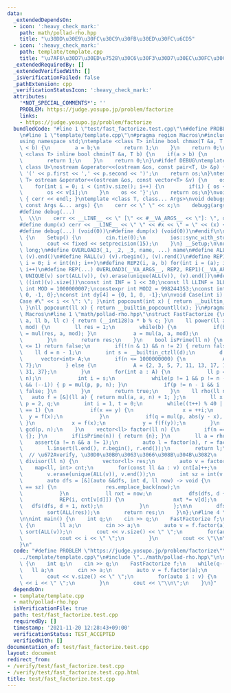 ```yaml
---
data:
  _extendedDependsOn:
  - icon: ':heavy_check_mark:'
    path: math/pollad-rho.hpp
    title: "\u30DD\u30E9\u30FC\u30C9\u30FB\u30ED\u30FC\u6CD5"
  - icon: ':heavy_check_mark:'
    path: template/template.cpp
    title: "\u7AF6\u30D7\u30ED\u7528\u30C6\u30F3\u30D7\u30EC\u30FC\u30C8"
  _extendedRequiredBy: []
  _extendedVerifiedWith: []
  _isVerificationFailed: false
  _pathExtension: cpp
  _verificationStatusIcon: ':heavy_check_mark:'
  attributes:
    '*NOT_SPECIAL_COMMENTS*': ''
    PROBLEM: https://judge.yosupo.jp/problem/factorize
    links:
    - https://judge.yosupo.jp/problem/factorize
  bundledCode: "#line 1 \"test/fast_factorize.test.cpp\"\n#define PROBLEM \"https://judge.yosupo.jp/problem/factorize\"\
    \n#line 1 \"template/template.cpp\"\n#pragma region Macros\n#include <bits/stdc++.h>\n\
    using namespace std;\ntemplate <class T> inline bool chmax(T &a, T b) {\n    if(a\
    \ < b) {\n        a = b;\n        return 1;\n    }\n    return 0;\n}\ntemplate\
    \ <class T> inline bool chmin(T &a, T b) {\n    if(a > b) {\n        a = b;\n\
    \        return 1;\n    }\n    return 0;\n}\n#ifdef DEBUG\ntemplate <class T,\
    \ class U>\nostream &operator<<(ostream &os, const pair<T, U> &p) {\n    os <<\
    \ '(' << p.first << ',' << p.second << ')';\n    return os;\n}\ntemplate <class\
    \ T> ostream &operator<<(ostream &os, const vector<T> &v) {\n    os << '{';\n\
    \    for(int i = 0; i < (int)v.size(); i++) {\n        if(i) { os << ','; }\n\
    \        os << v[i];\n    }\n    os << '}';\n    return os;\n}\nvoid debugg()\
    \ { cerr << endl; }\ntemplate <class T, class... Args>\nvoid debugg(const T &x,\
    \ const Args &... args) {\n    cerr << \" \" << x;\n    debugg(args...);\n}\n\
    #define debug(...)                                                           \
    \  \\\n    cerr << __LINE__ << \" [\" << #__VA_ARGS__ << \"]: \", debugg(__VA_ARGS__)\n\
    #define dump(x) cerr << __LINE__ << \" \" << #x << \" = \" << (x) << endl\n#else\n\
    #define debug(...) (void(0))\n#define dump(x) (void(0))\n#endif\n\nstruct Setup\
    \ {\n    Setup() {\n        cin.tie(0);\n        ios::sync_with_stdio(false);\n\
    \        cout << fixed << setprecision(15);\n    }\n} __Setup;\n\nusing ll = long\
    \ long;\n#define OVERLOAD3(_1, _2, _3, name, ...) name\n#define ALL(v) (v).begin(),\
    \ (v).end()\n#define RALL(v) (v).rbegin(), (v).rend()\n#define REP1(i, n) for(int\
    \ i = 0; i < int(n); i++)\n#define REP2(i, a, b) for(int i = (a); i < int(b);\
    \ i++)\n#define REP(...) OVERLOAD3(__VA_ARGS__, REP2, REP1)(__VA_ARGS__)\n#define\
    \ UNIQUE(v) sort(ALL(v)), (v).erase(unique(ALL(v)), (v).end())\n#define SZ(v)\
    \ ((int)(v).size())\nconst int INF = 1 << 30;\nconst ll LLINF = 1LL << 60;\nconstexpr\
    \ int MOD = 1000000007;\nconstexpr int MOD2 = 998244353;\nconst int dx[4] = {1,\
    \ 0, -1, 0};\nconst int dy[4] = {0, 1, 0, -1};\n\nvoid Case(int i) { cout << \"\
    Case #\" << i << \": \"; }\nint popcount(int x) { return __builtin_popcount(x);\
    \ }\nll popcount(ll x) { return __builtin_popcountll(x); }\n#pragma endregion\
    \ Macros\n#line 1 \"math/pollad-rho.hpp\"\nstruct FastFactorize {\n    ll mul(ll\
    \ a, ll b, ll c) { return (__int128)a * b % c; }\n    ll power(ll a, ll b, ll\
    \ mod) {\n        ll res = 1;\n        while(b) {\n            if(b & 1) { res\
    \ = mul(res, a, mod); }\n            a = mul(a, a, mod);\n            b >>= 1;\n\
    \        }\n        return res;\n    }\n    bool isPrime(ll n) {\n        if(n\
    \ <= 1) return false;\n        if(!(n & 1) && n != 2) { return false; }\n    \
    \    ll d = n - 1;\n        int s = __builtin_ctzll(d);\n        d >>= s;\n  \
    \      vector<int> A;\n        if(n <= 1000000000) {\n            A = {2, 3, 5,\
    \ 7};\n        } else {\n            A = {2, 3, 5, 7, 11, 13, 17, 19, 23, 29,\
    \ 31, 37};\n        }\n        for(int a : A) {\n            ll p = power(a, d,\
    \ n);\n            int i = s;\n            while(p != 1 && p != n - 1 && a % n\
    \ && (--i)) { p = mul(p, p, n); }\n            if(p != n - 1 && i != s) { return\
    \ false; }\n        }\n        return true;\n    }\n    ll rho(ll n) {\n     \
    \   auto f = [&](ll a) { return mul(a, a, n) + 1; };\n        ll x = 0, y = 0,\
    \ p = 2, q;\n        int i = 1, t = 0;\n        while((t++) % 40 || gcd(p, n)\
    \ == 1) {\n            if(x == y) {\n                x = ++i;\n              \
    \  y = f(x);\n            }\n            if(q = mul(p, abs(y - x), n)) { p = q;\
    \ }\n            x = f(x);\n            y = f(f(y));\n        }\n        return\
    \ gcd(p, n);\n    }\n    vector<ll> factor(ll n) {\n        if(n == 1) { return\
    \ {}; }\n        if(isPrime(n)) { return {n}; }\n        ll a = rho(n);\n    \
    \    assert(a != n && a != 1);\n        auto l = factor(a), r = factor(n / a);\n\
    \        l.insert(l.end(), r.begin(), r.end());\n        return l;\n    }\n  \
    \  // \u672Averify, \u30D0\u30B0\u3063\u3066\u308B\u304B\u3082\n    vector<ll>\
    \ divisor(ll n) {\n        vector<ll> res;\n        auto v = factor(n);\n    \
    \    map<ll, int> cnt;\n        for(const ll &a : v) cnt[a]++;\n        sort(ALL(v));\n\
    \        v.erase(unique(ALL(v)), v.end());\n        int sz = int(v.size());\n\n\
    \        auto dfs = [&](auto &&dfs, int d, ll now) -> void {\n            if(d\
    \ == sz) {\n                res.emplace_back(now);\n                return;\n\
    \            }\n            ll nxt = now;\n            dfs(dfs, d + 1, nxt);\n\
    \            REP(i, cnt[v[d]]) {\n                nxt *= v[d];\n             \
    \   dfs(dfs, d + 1, nxt);\n            }\n        };\n\n        dfs(dfs, 0, 1);\n\
    \        sort(ALL(res));\n        return res;\n    }\n};\n#line 4 \"test/fast_factorize.test.cpp\"\
    \n\nint main() {\n    int q;\n    cin >> q;\n    FastFactorize f;\n    while(q--)\
    \ {\n        ll a;\n        cin >> a;\n        auto v = f.factor(a);\n       \
    \ sort(ALL(v));\n        cout << v.size() << \" \";\n        for(auto i : v) {\n\
    \            cout << i << \" \";\n        }\n        cout << \"\\n\";\n    }\n\
    }\n"
  code: "#define PROBLEM \"https://judge.yosupo.jp/problem/factorize\"\n#include \"\
    ../template/template.cpp\"\n#include \"../math/pollad-rho.hpp\"\n\nint main()\
    \ {\n    int q;\n    cin >> q;\n    FastFactorize f;\n    while(q--) {\n     \
    \   ll a;\n        cin >> a;\n        auto v = f.factor(a);\n        sort(ALL(v));\n\
    \        cout << v.size() << \" \";\n        for(auto i : v) {\n            cout\
    \ << i << \" \";\n        }\n        cout << \"\\n\";\n    }\n}"
  dependsOn:
  - template/template.cpp
  - math/pollad-rho.hpp
  isVerificationFile: true
  path: test/fast_factorize.test.cpp
  requiredBy: []
  timestamp: '2021-11-20 12:28:43+09:00'
  verificationStatus: TEST_ACCEPTED
  verifiedWith: []
documentation_of: test/fast_factorize.test.cpp
layout: document
redirect_from:
- /verify/test/fast_factorize.test.cpp
- /verify/test/fast_factorize.test.cpp.html
title: test/fast_factorize.test.cpp
---
```

